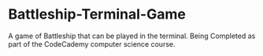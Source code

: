 # Battleship-Terminal-Game
A game of Battleship that can be played in the terminal. Being Completed as part of the CodeCademy computer science course.
